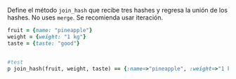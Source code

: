 Define el método `join_hash` que recibe tres hashes y regresa la unión de los hashes. No uses `merge`. Se recomienda usar iteración.

```Ruby
fruit = {name: "pineapple"}
weight = {weight: "1 kg"}
taste = {taste: "good"}


#test
p join_hash(fruit, weight, taste) == {:name=>"pineapple", :weight=>"1 kg", :taste=>"good"}
```
